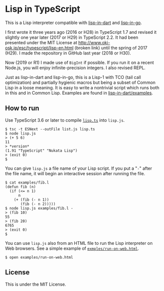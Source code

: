 # Lisp in TypeScript

This is a Lisp interpreter compatible with
[lisp-in-dart](https://github.com/nukata/lisp-in-dart) and
[lisp-in-go](https://github.com/nukata/lisp-in-go).

I first wrote it three years ago (2016 or H28) in TypeScript 1.7 and revised it slightly
one year later (2017 or H29) in TypeScript 2.2.
It had been presented under the MIT License at
<http://www.oki-osk.jp/esc/typescript/lisp-en.html> (broken link)
until the spring of 2017 (H29).
I made the repository in GitHub last year (2018 or H30).

Now (2019 or R1) I made use of `BigInt` if possible.
If you run it on a recent Node.js, you will enjoy infinite-precision integers.
I also revised REPL.

Just as lisp-in-dart and lisp-in-go,
this is a Lisp-1 with TCO (tail call optimization)
and partially hygienic macros but being a subset of Common Lisp
in a loose meaning.
It is easy to write a nontrivial script which runs both in this and in
Common Lisp.
Examples are found in 
[lisp-in-dart/examples](http://github.com/nukata/lisp-in-dart/tree/master/examples).


## How to run

Use TypeScript 3.6 or later to compile [`lisp.ts`](lisp.ts) into `lisp.js`.

```
$ tsc -t ESNext --outFile list.js lisp.ts
$ node lisp.js
> (+ 5 6)
11
> *version*
(1.91 "TypeScript" "Nukata Lisp")
> (exit 0)
$
```

You can give `lisp.js` a file name of your Lisp script.
If you put a "`-`" after the file name, it will
begin an interactive session after running the file.

```
$ cat examples/fib.l
(defun fib (n)
  (if (<= n 1)
      n
    (+ (fib (- n 1))
       (fib (- n 2)))))
$ node lisp.js examples/fib.l -
> (fib 10)
55
> (fib 20)
6765
> (exit 0)
$ 
```

You can use `lisp.js` also from an HTML file to run the Lisp
interpreter on Web browsers.
See a simple example of [`exmples/run-on-web.html`](examples/run-on-web.html).

```
$ open examples/run-on-web.html
```


## License

This is under the MIT License.

